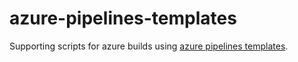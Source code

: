 # azure-pipelines-templates
Supporting scripts for azure builds using 
[azure pipelines templates](https://github.com/illuscio-dev/azure-pipelines-templates).
